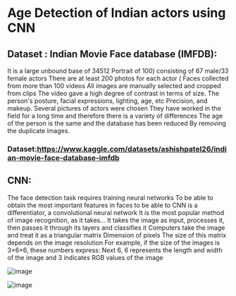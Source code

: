 # Age Detection of Indian actors using CNN

## Dataset : Indian Movie Face database (IMFDB):
It is a large unbound base of 34512 Portrait of 100) consisting of 67 male/33 female actors
There are at least 200 photos for each actor (
Faces collected from more than 100 videos
All images are manually selected and cropped from clips
The video gave a high degree of contrast in terms of size.
The person's posture, facial expressions, lighting, age, etc
Precision, and makeup. Several pictures of actors were chosen
They have worked in the field for a long time and therefore there is a variety of differences
The age of the person is the same and the database has been reduced
By removing the duplicate images.

### Dataset:https://www.kaggle.com/datasets/ashishpatel26/indian-movie-face-database-imfdb
## CNN:
The face detection task requires training neural networks
To be able to obtain the most important features in faces to be able to
  CNN is a differentiator, a convolutional neural network
It is the most popular method of image recognition, as it takes...
It takes the image as input, processes it, then passes it through its layers and classifies it
Computers take the image and treat it as a triangular matrix
Dimension of pixels
The size of this matrix depends on the image resolution
For example, if the size of the images is 3×6×6, these numbers express:
Next 6, 6 represents the length and width of the image and 3 indicates
RGB values of the image

![image](https://github.com/halalek/AGE-DETECTION/assets/112726630/2a39d9fd-3fa2-44be-aafe-b7a24908a1ae)

![image](https://github.com/halalek/AGE-DETECTION/assets/112726630/dd301fb9-885d-447e-be48-69e07448727a)


